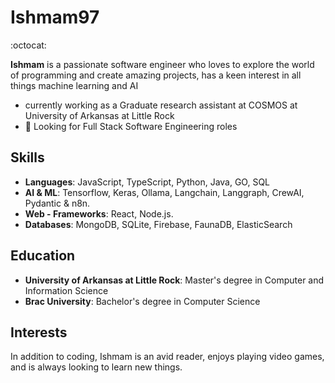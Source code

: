 # Ishmam97

:octocat: 

**Ishmam** is a passionate software engineer who loves to explore the world of programming and create amazing projects, has a keen interest in all things machine learning and AI
- currently working as a Graduate research assistant at COSMOS at University of Arkansas at Little Rock
- 👀 Looking for Full Stack Software Engineering roles

## Skills

- **Languages**: JavaScript, TypeScript, Python, Java, GO, SQL
- **AI & ML**: Tensorflow, Keras, Ollama, Langchain, Langgraph, CrewAI, Pydantic & n8n.
- **Web - Frameworks**: React, Node.js.
- **Databases**: MongoDB, SQLite, Firebase, FaunaDB, ElasticSearch

## Education

- **University of Arkansas at Little Rock**: Master's degree in Computer and Information Science
- **Brac University**: Bachelor's degree in Computer Science

## Interests

In addition to coding, Ishmam is an avid reader, enjoys playing video games, and is always looking to learn new things.


<!---
Ishmam97/Ishmam97 is a ✨ special ✨ repository because its `README.md` (this file) appears on your GitHub profile.
You can click the Preview link to take a look at your changes.
--->
